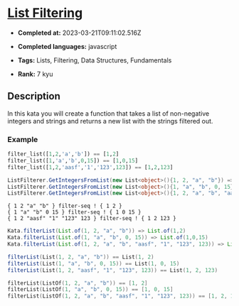 # [List Filtering](https://www.codewars.com/kata/53dbd5315a3c69eed20002dd)

- **Completed at:** 2023-03-21T09:11:02.516Z

- **Completed languages:** javascript

- **Tags:** Lists, Filtering, Data Structures, Fundamentals

- **Rank:** 7 kyu

## Description

In this kata you will create a function that takes a list of non-negative integers and strings and returns a new list with the strings filtered out.

### Example

```python
filter_list([1,2,'a','b']) == [1,2]
filter_list([1,'a','b',0,15]) == [1,0,15]
filter_list([1,2,'aasf','1','123',123]) == [1,2,123]
```
```csharp
ListFilterer.GetIntegersFromList(new List<object>(){1, 2, "a", "b"}) => {1, 2}
ListFilterer.GetIntegersFromList(new List<object>(){1, "a", "b", 0, 15}) => {1, 0, 15}
ListFilterer.GetIntegersFromList(new List<object>(){1, 2, "a", "b", "aasf", "1", "123", 123}) => {1, 2, 231}
```
```factor
{ 1 2 "a" "b" } filter-seq ! { 1 2 }
{ 1 "a" "b" 0 15 } filter-seq ! { 1 0 15 }
{ 1 2 "aasf" "1" "123" 123 } filter-seq ! { 1 2 123 }
```
```java
Kata.filterList(List.of(1, 2, "a", "b")) => List.of(1,2)
Kata.filterList(List.of(1, "a", "b", 0, 15)) => List.of(1,0,15)
Kata.filterList(List.of(1, 2, "a", "b", "aasf", "1", "123", 123)) => List.of(1, 2, 123)
```
```scala
filterList(List(1, 2, "a", "b")) == List(1, 2)
filterList(List(1, "a", "b", 0, 15)) == List(1, 0, 15)
filterList(List(1, 2, "aasf", "1", "123", 123)) == List(1, 2, 123)
```
```kotlin
filterList(ListOf(1, 2, "a", "b")) == [1, 2]
filterList(ListOf(1, "a", "b", 0, 15)) == [1, 0, 15]
filterList(ListOf(1, 2, "a", "b", "aasf", "1", "123", 123)) == [1, 2, 123]
```